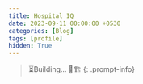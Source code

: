 ```yaml
---
title: Hospital IQ
date: 2023-09-11 00:00:00 +0530
categories: [Blog]
tags: [profile]
hidden: True
---
```


> ⏳Building... 👷🏗
{: .prompt-info}